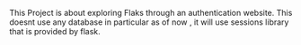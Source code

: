 This Project is about exploring Flaks through an authentication website.
This doesnt use any database in particular as of now , it will use sessions library that is provided by flask.
